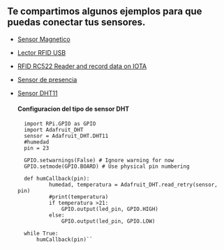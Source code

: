 ## Te compartimos algunos ejemplos para que puedas conectar tus sensores.
* [Sensor Magnetico](https://www.alexisabarca.com/2016/01/usar-un-sensor-de-puerta-magnetico-en-un-raspberry-pi/)
* [Lector RFID USB](https://tutorial.cytron.io/2019/07/25/create-a-simple-gui-for-usb-rfid-reader-em4100-using-raspberry-pi/)
* [RFID RC522 Reader and record data on IOTA](https://medium.com/coinmonks/for-beginners-how-to-set-up-a-raspberry-pi-rfid-rc522-reader-and-record-data-on-iota-865f67843a2d)
* [Sensor de presencia](https://www.internetdelascosas.cl/2013/05/13/sensor-de-presencia-en-raspberry-pi/)
* [Sensor DHT11](https://github.com/adafruit/Adafruit_Python_DHT)

    #### Configuracion del tipo de sensor DHT

        import RPi.GPIO as GPIO
        import Adafruit_DHT
        sensor = Adafruit_DHT.DHT11
        #humedad
        pin = 23

        GPIO.setwarnings(False) # Ignore warning for now
        GPIO.setmode(GPIO.BOARD) # Use physical pin numbering

        def humCallback(pin):
                humedad, temperatura = Adafruit_DHT.read_retry(sensor, pin)
                #print(temperatura)
                if temperatura >21:
                    GPIO.output(led_pin, GPIO.HIGH)
                else:
                    GPIO.output(led_pin, GPIO.LOW)

        while True:
            humCallback(pin)``


